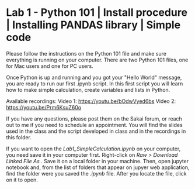 # Lab 1 - Python 101 | Install procedure | Installing PANDAS library | Simple code

Please follow the instructions on the Python 101 file and make sure everything is running on your computer. 
There are two Python 101 files, one for Mac users and one for PC users.

Once Python is up and running and you got your "Hello World" message, you are ready to run our first .ipynb script. In this first script you will learn how to make simple calculation, create variables and lists in Python.

Available recordings:
Video 1: https://youtu.be/bOdwVyed6bs
Video 2: https://youtu.be/Prm6KsuZ60o

If you have any questions, please post them on the Sakai forum, or reach out to me if you need to schedule an appointment. You will find the slides used in the class and the script developed in class and in the recordings in this folder. 

If you want to open the <i> Lab1_SimpleCalculation.ipynb </i> on your computer, you need save it in your computer first. Right-click on <i> Raw > Download Linked File As </i>. Save it on a local folder in your machine. Then, open jupyter notebook and, from the list of folders that appear on jupyer web application, find the folder were you saved the <i> .ipynb </i> file. After you locate the file, click on it to open.


